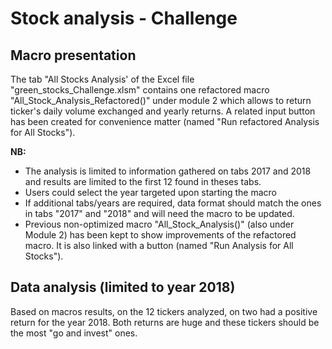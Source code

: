 # Stock analysis - Challenge

## Macro presentation

The tab "All Stocks Analysis' of the Excel file "green_stocks_Challenge.xlsm" contains one refactored macro "All_Stock_Analysis_Refactored()" under module 2 which allows to return ticker's daily volume exchanged and yearly returns. A related input button has been created for convenience matter (named "Run refactored Analysis for All Stocks").

**NB:** 
- The analysis is limited to information gathered on tabs 2017 and 2018 and results are limited to the first 12 found in theses tabs.
- Users could select the year targeted upon starting the macro
- If additional tabs/years are required, data format should match the ones in tabs "2017" and "2018" and will need the macro to be updated.
- Previous non-optimized macro "All_Stock_Analysis()" (also under Module 2) has been kept to show improvements of the refactored macro. It is also linked with a button (named "Run Analysis for All Stocks").

## Data analysis (limited to year 2018)
Based on macros results, on the 12 tickers analyzed, on two had a positive return for the year 2018. Both returns are huge and these tickers should be the most "go and invest" ones.


